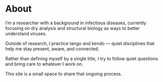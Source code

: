 # About

I’m a researcher with a background in infectious diseases, currently focusing on dry analysis and structural biology as ways to better understand viruses.

Outside of research, I practice tango and kendo — quiet disciplines that help me stay present, aware, and connected.

Rather than defining myself by a single title, I try to follow quiet questions and bring care to whatever I work on.

This site is a small space to share that ongoing process.
